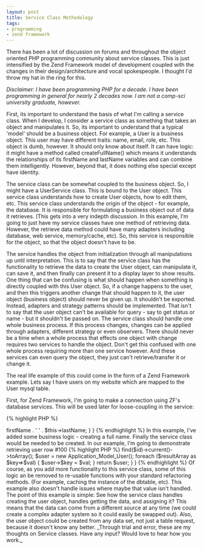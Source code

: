 ```yaml
---
layout: post
title: Service Class Methodology
tags:
- programming
- zend framework
---
```


There has been a lot of discussion on forums and throughout the object oriented PHP programming community about service classes.  This is just intensified by the Zend Framework model of development coupled with the changes in their design/architecture and vocal spokespeople.  I thought I'd throw my hat in the ring for this.

_Disclaimer: I have been programming PHP for a decade.  I have been programming in general for nearly 2 decades now.  I am not a comp-sci university graduate, however._

First, its important to understand the basis of what I'm calling a service class.  When I develop, I consider a service class as something that takes an object and manipulates it.  So, its important to understand that a typical 'model' should be a business object.  For example, a User is a business object.  This user may have different traits: name, email, role, etc.  This object is dumb, however. It should only know about itself.  It can have logic: it might have a method called createFullName() which means it understands the relationships of its firstName and lastName variables and can combine them intelligently.  However, beyond that, it does nothing else special except have identity.

The service class can be somewhat coupled to the business object.  So, I might have a UserService class.  This is bound to the User object.  This service class understands how to create User objects, how to edit them, etc.  This service class understands the origin of the object - for example, the database.  It is responsible for formulating a business object out of data it retrieves.  (This gets into a very indepth discussion.  In this example, I'm going to just have my service classes have one method of retrieving data.  However, the retrieve data method could have many adapters including database, web service, memory/cache, etc).  So, this service is responsible for the object, so that the object doesn't have to be.

The service handles the object from initialization through all manipulations up until interpretation.  This is to say that the service class has the functionality to retrieve the data to create the User object, can manipulate it, can save it, and then finally can present it to a display layer to show results.  One thing that can be confusing is what should happen when something is directly coupled with this User object.  So, if a change happens to the user, and then this triggers another change that should happen to it, the user object (business object) should never be given up.  It shouldn't be exported.  Instead, adapters and strategy patterns should be implemented.  That isn't to say that the user object can't be available for query - say to get status or name - but it shouldn't be passed on.  The service class should handle one whole business process.  If this process changes, changes can be applied through adapters, different strategy or even observers. There should never be a time when a whole process that effects one object with change requires two services to handle the object.  Don't get this confused with one whole process requiring more than one service however.  And these services can even query the object, they just can't retrieve/transfer it or change it.

The real life example of this could come in the form of a Zend Framework example.  Lets say I have users on my website which are mapped to the User mysql table.

First, for Zend Framework, I'm going to make a connection using ZF's database services.  This will be used later for loose-coupling in the service:

{% highlight PHP %}
<?php
class Application_Model_DbTable_User extends Zend_Db_Table_Abstract
{
    protected $_name = 'user';
}
{% endhighlight %}



Next, I'm going to create a User object.  (You may notice some examples make the business object extend Zend_Db_Table_Rowset or similar classes.  This is coupling our object way too tightly to this particular data retrieval.  Our business object model shouldn't know about that!)


{% highlight PHP %}
<?php

class Application_Model_User
{
  public $id = 0;
  public $firstName = '';
  public $lastName = '';

  public function getFullName()
  {
    return $this->firstName . ' ' . $this->lastName;
  }
}
{% endhighlight %}
    


In this example, I've added some business logic - creating a full name.

Finally the service class would be needed to be created.  In our example, I'm going to demonstrate retrieving user row #100


    
{% highlight PHP %}
<?php
class Application_Model_UserService
{
  public function getUserById($id)
  {
    $table = new Application_Model_DbTable_User();
    $resultArray = $table->find($id)->current()->toArray();
    $user = new Application_Model_User();
    foreach ($resultArray as $key=>$val) {
      $user->$key = $val;
    }
    return $user;
  }
}
{% endhighlight %}
    


Of course, as you add more functionality to this service class, some of this logic an be removed to re-usable functions with your standard refactoring methods.  (For example, caching the instance of the dbtable, etc).  This example also doesn't handle issues where maybe that value isn't handled.

The point of this example is simple: See how the service class handles creating the user object, handles getting the data, and assigning it?  This means that the data can come from a different source at any time (we could create a complex adapter system so it could easily be swapped out).  Also, the user object could be created from any data set, not just a table request, because it doesn't know any better.

_Through trial and error, these are my thoughts on Service classes.  Have any input? Would love to hear how you work._
